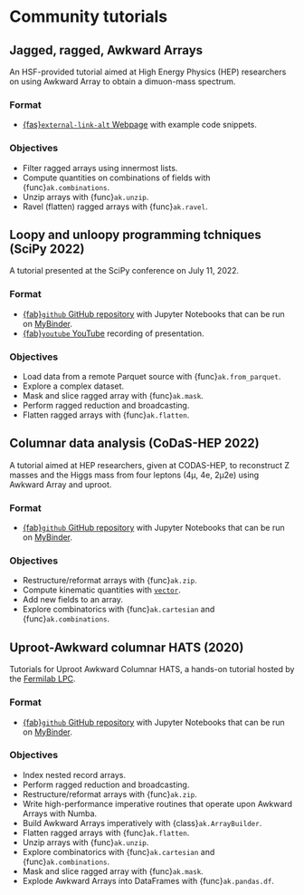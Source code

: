 # Community tutorials

## Jagged, ragged, Awkward Arrays
An HSF-provided tutorial aimed at High Energy Physics (HEP) researchers on using Awkward Array to obtain a dimuon-mass spectrum.

### Format
- [{fas}`external-link-alt` Webpage](https://hsf-training.github.io/hsf-training-scikit-hep-webpage/04-awkward/index.html) with example code snippets.

### Objectives
- Filter ragged arrays using innermost lists.
- Compute quantities on combinations of fields with {func}`ak.combinations`.
- Unzip arrays with {func}`ak.unzip`.
- Ravel (flatten) ragged arrays with {func}`ak.ravel`.

## Loopy and unloopy programming tchniques (SciPy 2022)
A tutorial presented at the SciPy conference on July 11, 2022.

### Format
- [{fab}`github` GitHub repository](https://github.com/jpivarski-talks/2022-07-11-scipy-loopy-tutorial)
 with Jupyter Notebooks that can be run on [MyBinder](https://mybinder.org/).
- [{fab}`youtube` YouTube](https://www.youtube.com/watch?v=Dovyd72eD70) recording of presentation.

### Objectives
- Load data from a remote Parquet source with {func}`ak.from_parquet`.
- Explore a complex dataset.
- Mask and slice ragged array with {func}`ak.mask`.
- Perform ragged reduction and broadcasting.
- Flatten ragged arrays with {func}`ak.flatten`.

## Columnar data analysis (CoDaS-HEP 2022)
A tutorial aimed at HEP researchers, given at CODAS-HEP, to reconstruct Z masses and the Higgs mass from four leptons (4μ, 4e, 2μ2e) using Awkward Array and uproot.

### Format
- [{fab}`github` GitHub repository](https://github.com/jpivarski-talks/2022-08-03-codas-hep-columnar-tutorial)  with Jupyter Notebooks that can be run on [MyBinder](https://mybinder.org/).
 
### Objectives
- Restructure/reformat arrays with {func}`ak.zip`.
- Compute kinematic quantities with [`vector`](https://github.com/scikit-hep/vector).
- Add new fields to an array.
- Explore combinatorics with {func}`ak.cartesian` and {func}`ak.combinations`.

## Uproot-Awkward columnar HATS (2020)
Tutorials for Uproot Awkward Columnar HATS, a hands-on tutorial hosted by the [Fermilab LPC](https://lpc.fnal.gov/).

### Format
- [{fab}`github` GitHub repository](https://github.com/jpivarski-talks/2020-06-08-uproot-awkward-columnar-hats)  with Jupyter Notebooks that can be run on [MyBinder](https://mybinder.org/).
 
### Objectives
- Index nested record arrays.
- Perform ragged reduction and broadcasting.
- Restructure/reformat arrays with {func}`ak.zip`.
- Write high-performance imperative routines that operate upon Awkward Arrays with Numba.
- Build Awkward Arrays imperatively with {class}`ak.ArrayBuilder`.
- Flatten ragged arrays with {func}`ak.flatten`.
- Unzip arrays with {func}`ak.unzip`.
- Explore combinatorics with {func}`ak.cartesian` and {func}`ak.combinations`.
- Mask and slice ragged array with {func}`ak.mask`.
- Explode Awkward Arrays into DataFrames with {func}`ak.pandas.df`.
